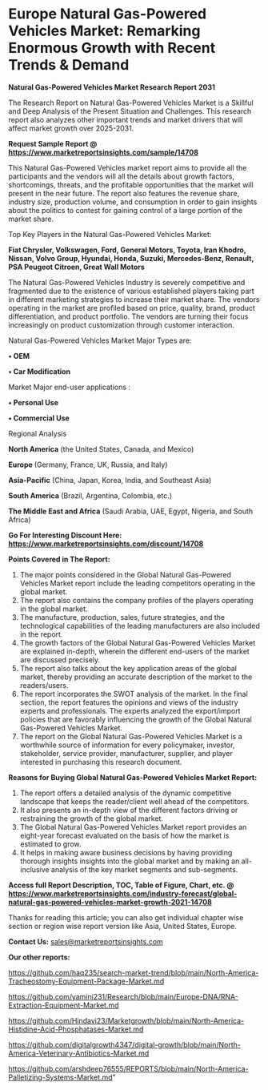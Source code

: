 # Europe Natural Gas-Powered Vehicles Market: Remarking Enormous Growth with Recent Trends & Demand

<strong>Natural Gas-Powered Vehicles Market Research Report 2031</strong>

The Research Report on Natural Gas-Powered Vehicles Market is a Skillful and Deep Analysis of the Present Situation and Challenges. This research report also analyzes other important trends and market drivers that will affect market growth over 2025-2031.

<strong>Request Sample Report @ <a href=https://www.marketreportsinsights.com/sample/14708>https://www.marketreportsinsights.com/sample/14708</a></strong>

This Natural Gas-Powered Vehicles market report aims to provide all the participants and the vendors will all the details about growth factors, shortcomings, threats, and the profitable opportunities that the market will present in the near future. The report also features the revenue share, industry size, production volume, and consumption in order to gain insights about the politics to contest for gaining control of a large portion of the market share.

Top Key Players in the Natural Gas-Powered Vehicles Market:

<strong>Fiat Chrysler, Volkswagen, Ford, General Motors, Toyota, Iran Khodro, Nissan, Volvo Group, Hyundai, Honda, Suzuki, Mercedes-Benz, Renault, PSA Peugeot Citroen, Great Wall Motors</strong>

The Natural Gas-Powered Vehicles Industry is severely competitive and fragmented due to the existence of various established players taking part in different marketing strategies to increase their market share. The vendors operating in the market are profiled based on price, quality, brand, product differentiation, and product portfolio. The vendors are turning their focus increasingly on product customization through customer interaction.

Natural Gas-Powered Vehicles Market Major Types are:

<strong>• OEM

• Car Modification</strong>

Market Major end-user applications :

<strong>• Personal Use

• Commercial Use</strong>

Regional Analysis

</u><strong><b>North America</b></strong> (the United States, Canada, and Mexico)

<strong><b>Europe </b></strong>(Germany, France, UK, Russia, and Italy)

<strong><b>Asia-Pacific</b></strong> (China, Japan, Korea, India, and Southeast Asia)

<strong><b>South America</b></strong> (Brazil, Argentina, Colombia, etc.)

<strong><b>The Middle East and Africa</b></strong> (Saudi Arabia, UAE, Egypt, Nigeria, and South Africa)

<strong>Go For Interesting Discount Here: <a href=https://www.marketreportsinsights.com/discount/14708>https://www.marketreportsinsights.com/discount/14708</a></strong>

<strong>Points Covered in The Report:</strong>
<ol>
  <li>The major points considered in the Global Natural Gas-Powered Vehicles Market report include the leading competitors operating in the global market.</li>
  <li>The report also contains the company profiles of the players operating in the global market.</li>
  <li>The manufacture, production, sales, future strategies, and the technological capabilities of the leading manufacturers are also included in the report.</li>
  <li>The growth factors of the Global Natural Gas-Powered Vehicles Market are explained in-depth, wherein the different end-users of the market are discussed precisely.</li>
  <li>The report also talks about the key application areas of the global market, thereby providing an accurate description of the market to the readers/users.</li>
  <li>The report incorporates the SWOT analysis of the market. In the final section, the report features the opinions and views of the industry experts and professionals. The experts analyzed the export/import policies that are favorably influencing the growth of the Global Natural Gas-Powered Vehicles Market.</li>
  <li>The report on the Global Natural Gas-Powered Vehicles Market is a worthwhile source of information for every policymaker, investor, stakeholder, service provider, manufacturer, supplier, and player interested in purchasing this research document.</li>
</ol>
<strong>Reasons for Buying Global Natural Gas-Powered Vehicles Market Report:</strong>

<ol>
  <li>The report offers a detailed analysis of the dynamic competitive landscape that keeps the reader/client well ahead of the competitors.</li>
  <li>It also presents an in-depth view of the different factors driving or restraining the growth of the global market.</li>
  <li>The Global Natural Gas-Powered Vehicles Market report provides an eight-year forecast evaluated on the basis of how the market is estimated to grow.</li>
  <li>It helps in making aware business decisions by having providing thorough insights insights into the global market and by making an all-inclusive analysis of the key market segments and sub-segments.</li>
</ol>
<strong>Access full Report Description, TOC, Table of Figure, Chart, etc. @ <a href=https://www.marketreportsinsights.com/industry-forecast/global-natural-gas-powered-vehicles-market-growth-2021-14708>https://www.marketreportsinsights.com/industry-forecast/global-natural-gas-powered-vehicles-market-growth-2021-14708</a></strong>


Thanks for reading this article; you can also get individual chapter wise section or region wise report version like Asia, United States, Europe.

<strong>Contact Us:</strong>
sales@marketreportsinsights.com

<strong>Our other reports:</strong>

<a href=https://github.com/haq235/search-market-trend/blob/main/North-America-Tracheostomy-Equipment-Package-Market.md>https://github.com/haq235/search-market-trend/blob/main/North-America-Tracheostomy-Equipment-Package-Market.md</a>

<a href=https://github.com/yamini231/Research/blob/main/Europe-DNA/RNA-Extraction-Equipment-Market.md>https://github.com/yamini231/Research/blob/main/Europe-DNA/RNA-Extraction-Equipment-Market.md</a>

<a href=https://github.com/Hindavi23/Marketgrowth/blob/main/North-America-Histidine-Acid-Phosphatases-Market.md>https://github.com/Hindavi23/Marketgrowth/blob/main/North-America-Histidine-Acid-Phosphatases-Market.md</a>

<a href=https://github.com/digitalgrowth4347/digital-growth/blob/main/North-America-Veterinary-Antibiotics-Market.md>https://github.com/digitalgrowth4347/digital-growth/blob/main/North-America-Veterinary-Antibiotics-Market.md</a>

<a href=https://github.com/arshdeep76555/REPORTS/blob/main/North-America-Palletizing-Systems-Market.md>https://github.com/arshdeep76555/REPORTS/blob/main/North-America-Palletizing-Systems-Market.md</a>"
